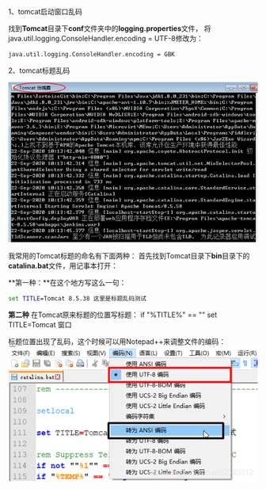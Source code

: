 1、tomcat启动窗口乱码

找到**Tomcat**目录下**conf**文件夹中的**logging.properties**文件，
将java.util.logging.ConsoleHandler.encoding = UTF-8修改为：

```xml
java.util.logging.ConsoleHandler.encoding = GBK
```

2、tomcat标题乱码

![image-20200922101405389](tomcat乱码解决方案/image-20200922101405389.png)

我常用的Tomcat标题的命名有下面两种：
首先找到Tomcat目录下**bin**目录下的**catalina.bat**文件，用记事本打开：

**第一种：**在这个地方写这么一句：

```bat
set TITLE=Tomcat 8.5.38 这里是标题乱码测试
```

**第二种**  在Tomcat原来标题的位置写标题：
if "%TITLE%" == "" set TITLE=Tomcat 窗口

标题位置出现了乱码，这个时候可以用Notepad++来调整文件的编码：
![img](tomcat乱码解决方案/imge-01)